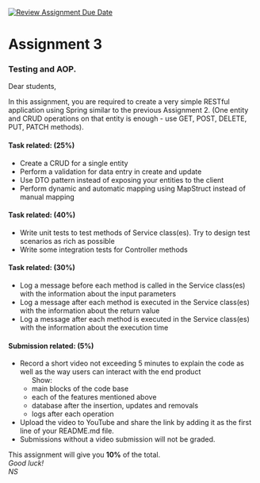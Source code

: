 [![Review Assignment Due Date](https://classroom.github.com/assets/deadline-readme-button-24ddc0f5d75046c5622901739e7c5dd533143b0c8e959d652212380cedb1ea36.svg)](https://classroom.github.com/a/3fWo0lBx)
<h1> Assignment 3 </h1>
<h3> Testing and AOP. </h3>

Dear students, <br />

In this assignment, you are required to create a very simple RESTful application using Spring similar to the previous
Assignment 2. (One entity and CRUD operations on that entity is enough - use GET, POST, DELETE,  PUT, PATCH methods). 

<h4> Task related: (25%)</h4>
<ul>
    <li> Create a CRUD for a single entity</li>
    <li> Perform a validation for data entry in create and update</li>
    <li> Use DTO pattern instead of exposing your entities to the client</li>
    <li> Perform dynamic and automatic mapping using MapStruct instead of manual mapping</li>
</ul>

<h4> Task related: (40%)</h4>
<ul>
    <li> Write unit tests to test methods of Service class(es). Try to design test scenarios as rich as possible</li>
    <li> Write some integration tests for Controller methods</li>
</ul>

<h4> Task related: (30%)</h4>
<ul>
    <li> Log a message before each method is called in the Service class(es) with the information about the input parameters</li>
    <li> Log a message after each method is executed in the Service class(es) with the information about the return value</li>
    <li> Log a message after each method is executed in the Service class(es) with the information about the execution time</li>
</ul>

<h4> Submission related: (5%)</h4>
<ul>
    <li> Record a short video not exceeding 5 minutes to explain the code
        as well as the way users can interact with the end product
        <ul>Show:
            <li> main blocks of the code base</li>
            <li> each of the features mentioned above</li>
            <li> database after the insertion, updates and removals</li>
            <li> logs after each operation</li>
        </ul>
    </li>
    <li> Upload the video to YouTube and share the link by adding it as the first line of your README.md file.</li>
    <li> Submissions without a video submission will not be graded.</li>
</ul>

This assignment will give you <strong>10%</strong> of the total. <br />
<em> Good luck! </em> <br />
<em> NS </em>
